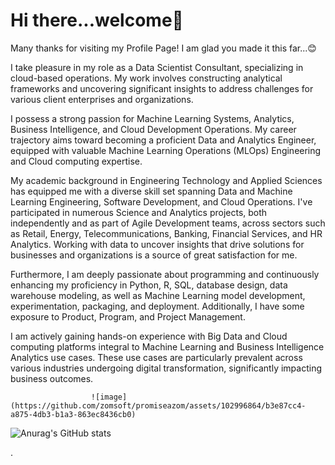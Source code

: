# Hi there...welcome👋
Many thanks for visiting my Profile Page! I am glad you made it this far...😊

I take pleasure in my role as a Data Scientist Consultant, specializing in cloud-based operations. My work involves constructing analytical frameworks and uncovering significant insights to address challenges for various client enterprises and organizations.

I possess a strong passion for Machine Learning Systems, Analytics, Business Intelligence, and Cloud Development Operations. My career trajectory aims toward becoming a proficient Data and Analytics Engineer, equipped with valuable Machine Learning Operations (MLOps) Engineering and Cloud computing expertise.

My academic background in Engineering Technology and Applied Sciences has equipped me with a diverse skill set spanning Data and Machine Learning Engineering, Software Development, and Cloud Operations. I've participated in numerous Science and Analytics projects, both independently and as part of Agile Development teams, across sectors such as Retail, Energy, Telecommunications, Banking, Financial Services, and HR Analytics. Working with data to uncover insights that drive solutions for businesses and organizations is a source of great satisfaction for me.

Furthermore, I am deeply passionate about programming and continuously enhancing my proficiency in Python, R, SQL, database design, data warehouse modeling, as well as Machine Learning model development, experimentation, packaging, and deployment. Additionally, I have some exposure to Product, Program, and Project Management.

I am actively gaining hands-on experience with Big Data and Cloud computing platforms integral to Machine Learning and Business Intelligence Analytics use cases. These use cases are particularly prevalent across various industries undergoing digital transformation, significantly impacting business outcomes.


                      ![image](https://github.com/zomsoft/promiseazom/assets/102996864/b3e87cc4-a875-4db3-b1a3-863ec8436cb0)



![Anurag's GitHub stats](https://github-readme-stats.vercel.app/api?username=zomsoft)



.
